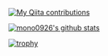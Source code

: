 [![My Qiita contributions](https://qiita-badge.apiapi.app/s/kazu_developer/contributions.svg)](http://qiita.com/kazu_developer)

[![mono0926's github stats](https://github-readme-stats.vercel.app/api?username=Kazuki-0731)](https://github.com/anuraghazra/github-readme-stats)

[![trophy](https://github-profile-trophy.vercel.app/?username=Kazuki-0731)](https://github.com/Kazuki-0731 "trophy")


<!--
**Kazuki-0731/Kazuki-0731** is a ✨ _special_ ✨ repository because its `README.md` (this file) appears on your GitHub profile.

Here are some ideas to get you started:

- 🔭 I’m currently working on ...
- 🌱 I’m currently learning ...
- 👯 I’m looking to collaborate on ...
- 🤔 I’m looking for help with ...
- 💬 Ask me about ...
- 📫 How to reach me: ...
- 😄 Pronouns: ...
- ⚡ Fun fact: ...
-->
